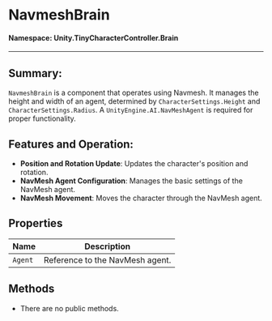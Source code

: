 ﻿# NavmeshBrain

#### **Namespace**: Unity.TinyCharacterController.Brain
---

## Summary:
`NavmeshBrain` is a component that operates using Navmesh. It manages the height and width of an agent, determined by `CharacterSettings.Height` and `CharacterSettings.Radius`. A `UnityEngine.AI.NavMeshAgent` is required for proper functionality.

## Features and Operation:
- **Position and Rotation Update**: Updates the character's position and rotation.
- **NavMesh Agent Configuration**: Manages the basic settings of the NavMesh agent.
- **NavMesh Movement**: Moves the character through the NavMesh agent.

## Properties
| Name | Description |
|------------------|------|
| `Agent` | Reference to the NavMesh agent. |


## Methods
- There are no public methods.

